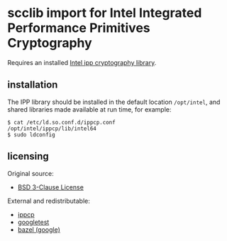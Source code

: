 # scclib import for Intel Integrated Performance Primitives Cryptography

Requires an installed
[Intel ipp cryptography library](https://www.intel.com/content/www/us/en/developer/tools/oneapi/ipp.html).

## installation

The IPP library should be installed in the default location `/opt/intel`, and shared libraries
made available at run time, for example:
```
$ cat /etc/ld.so.conf.d/ippcp.conf 
/opt/intel/ippcp/lib/intel64
$ sudo ldconfig
```

## licensing

Original source:
* [BSD 3-Clause License](lic/bsd_3_clause.txt)

External and redistributable:
* [ippcp](lic/intel.txt)
* [googletest](lic/google.txt)
* [bazel (google)](lic/bazel.txt)
